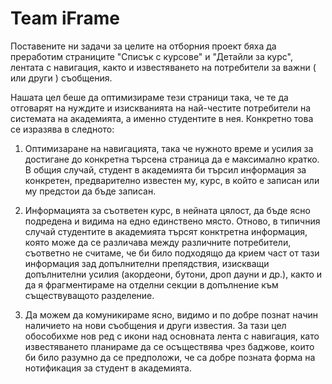 # Team iFrame

Поставените ни задачи за целите на отборния проект бяха да преработим страниците "Списък с курсове" и "Детайли за курс", 
лентата с навигация, както и известяването на потребители за важни ( или други ) съобщения.

Нашата цел беше да оптимизираме тези страници така, че те да отговарят на нуждите и изискванията на най-честите потребители на 
системата на академията, а именно студентите в нея. Конкретно това се изразява в следното:

1. Оптимизаране на навигацията, така че нужното време и усилия за достигане до конкретна търсена страница да е максимално кратко.
В общия случай, студент в академията би търсил информация за конкретен, предварително известен му, курс, 
в който е записан или му предстои да бъде записан.

2. Информацията за съответен курс, в нейната цялост, да бъде ясно подредена и видима на едно единствено място.
Отново, в типичния случай студентите в академията търсят конктретна информация, която може да се различава между различните потребители, 
съответно не считаме, че би било подходящо да крием част от тази информация зад допълнителни препядствия, 
изискващи допълнителни усилия (акордеони, бутони, дроп дауни и др.),
както и да я фрагментираме на отделни секции в допълнение към съществуващото разделение.

3. Да можем да комуникираме ясно, видимо и по добре познат начин наличието на нови съобщения и други известия. 
За тази цел обособихме нов ред с икони над основната лента с навигация, като известяването планираме да се осъществява чрез баджове, които 
би било разумно да се предположи, че са добре позната форма на нотификация за студент в академията.